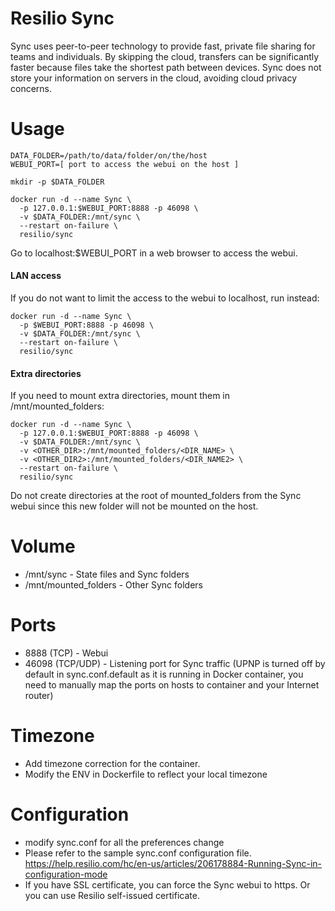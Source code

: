 Resilio Sync
===============

Sync uses peer-to-peer technology to provide fast, private file sharing for teams and individuals. By skipping the cloud, transfers can be significantly faster because files take the shortest path between devices. Sync does not store your information on servers in the cloud, avoiding cloud privacy concerns.

# Usage

    DATA_FOLDER=/path/to/data/folder/on/the/host
    WEBUI_PORT=[ port to access the webui on the host ]

    mkdir -p $DATA_FOLDER

    docker run -d --name Sync \
      -p 127.0.0.1:$WEBUI_PORT:8888 -p 46098 \
      -v $DATA_FOLDER:/mnt/sync \
      --restart on-failure \
      resilio/sync

Go to localhost:$WEBUI_PORT in a web browser to access the webui.

#### LAN access

If you do not want to limit the access to the webui to localhost, run instead:

    docker run -d --name Sync \
      -p $WEBUI_PORT:8888 -p 46098 \
      -v $DATA_FOLDER:/mnt/sync \
      --restart on-failure \
      resilio/sync

#### Extra directories

If you need to mount extra directories, mount them in /mnt/mounted_folders:

    docker run -d --name Sync \
      -p 127.0.0.1:$WEBUI_PORT:8888 -p 46098 \
      -v $DATA_FOLDER:/mnt/sync \
      -v <OTHER_DIR>:/mnt/mounted_folders/<DIR_NAME> \
      -v <OTHER_DIR2>:/mnt/mounted_folders/<DIR_NAME2> \
      --restart on-failure \
      resilio/sync

Do not create directories at the root of mounted_folders from the Sync webui since this new folder will not be mounted on the host.

# Volume

* /mnt/sync - State files and Sync folders
* /mnt/mounted_folders - Other Sync folders

# Ports

* 8888 (TCP) - Webui
* 46098 (TCP/UDP) - Listening port for Sync traffic (UPNP is turned off by default in sync.conf.default as it is running in Docker container, you need to manually map the ports on hosts to container and your Internet router) 

# Timezone

* Add timezone correction for the container.
* Modify the ENV in Dockerfile to reflect your local timezone

# Configuration

* modify sync.conf for all the preferences change
* Please refer to the sample sync.conf configuration file. https://help.resilio.com/hc/en-us/articles/206178884-Running-Sync-in-configuration-mode
* If you have SSL certificate, you can force the Sync webui to https. Or you can use Resilio self-issued certificate.

